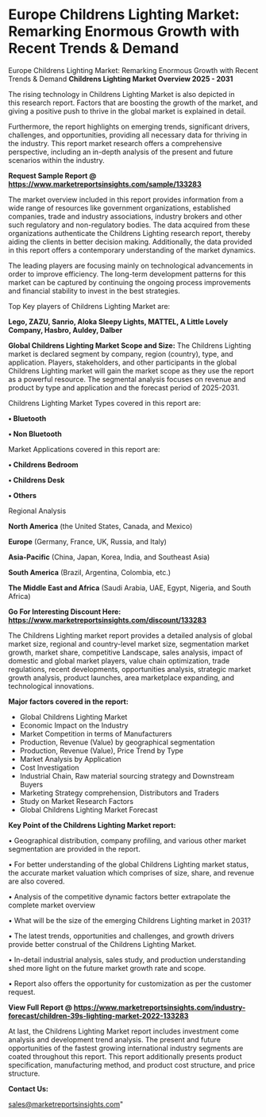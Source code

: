 # Europe Childrens Lighting Market: Remarking Enormous Growth with Recent Trends & Demand
Europe Childrens Lighting Market: Remarking Enormous Growth with Recent Trends & Demand
<Strong> Childrens Lighting Market Overview 2025 - 2031</strong>

The rising technology in Childrens Lighting Market is also depicted in this research report. Factors that are boosting the growth of the market, and giving a positive push to thrive in the global market is explained in detail.

Furthermore, the report highlights on emerging trends, significant drivers, challenges, and opportunities, providing all necessary data for thriving in the industry. This report market research offers a comprehensive perspective, including an in-depth analysis of the present and future scenarios within the industry.

<strong>Request Sample Report @ <a href=https://www.marketreportsinsights.com/sample/133283>https://www.marketreportsinsights.com/sample/133283</a></strong>

The market overview included in this report provides information from a wide range of resources like government organizations, established companies, trade and industry associations, industry brokers and other such regulatory and non-regulatory bodies. The data acquired from these organizations authenticate the Childrens Lighting research report, thereby aiding the clients in better decision making. Additionally, the data provided in this report offers a contemporary understanding of the market dynamics.

The leading players are focusing mainly on technological advancements in order to improve efficiency. The long-term development patterns for this market can be captured by continuing the ongoing process improvements and financial stability to invest in the best strategies.

Top Key players of Childrens Lighting Market are:

<strong>Lego, ZAZU, Sanrio, Aloka Sleepy Lights, MATTEL, A Little Lovely Company, Hasbro, Auldey, Dalber</strong>

<strong><b>Global Childrens Lighting Market Scope and Size:</b></strong>
The Childrens Lighting market is declared segment by company, region (country), type, and application. Players, stakeholders, and other participants in the global Childrens Lighting market will gain the market scope as they use the report as a powerful resource. The segmental analysis focuses on revenue and product by type and application and the forecast period of 2025-2031.

Childrens Lighting Market Types covered in this report are:

<strong>• Bluetooth

• Non Bluetooth</strong>

Market Applications covered in this report are:

<strong>• Childrens Bedroom

• Childrens Desk

• Others</strong> 

Regional Analysis

<strong>North America</strong> (the United States, Canada, and Mexico)

<strong>Europe</strong> (Germany, France, UK, Russia, and Italy)

<strong>Asia-Pacific</strong> (China, Japan, Korea, India, and Southeast Asia)

<strong>South America</strong> (Brazil, Argentina, Colombia, etc.)

<strong>The Middle East and Africa</strong> (Saudi Arabia, UAE, Egypt, Nigeria, and South Africa)

<strong>Go For Interesting Discount Here: <a href=https://www.marketreportsinsights.com/discount/133283>https://www.marketreportsinsights.com/discount/133283</a></strong>

The Childrens Lighting market report provides a detailed analysis of global market size, regional and country-level market size, segmentation market growth, market share, competitive Landscape, sales analysis, impact of domestic and global market players, value chain optimization, trade regulations, recent developments, opportunities analysis, strategic market growth analysis, product launches, area marketplace expanding, and technological innovations.

<strong><b>Major factors covered in the report:</b></strong>
<ul>
  <li>Global Childrens Lighting Market </li>
  <li>Economic Impact on the Industry</li>
  <li>Market Competition in terms of Manufacturers</li>
  <li>Production, Revenue (Value) by geographical segmentation</li>
  <li>Production, Revenue (Value), Price Trend by Type</li>
  <li>Market Analysis by Application</li>
  <li>Cost Investigation</li>
  <li>Industrial Chain, Raw material sourcing strategy and Downstream Buyers</li>
  <li>Marketing Strategy comprehension, Distributors and Traders</li>
  <li>Study on Market Research Factors</li>
  <li>Global Childrens Lighting Market Forecast</li>
</ul>

<strong><b>Key Point of the Childrens Lighting Market report:</b></strong>

• Geographical distribution, company profiling, and various other market segmentation are provided in the report.

• For better understanding of the global Childrens Lighting market status, the accurate market valuation which comprises of size, share, and revenue are also covered.

• Analysis of the competitive dynamic factors better extrapolate the complete market overview

• What will be the size of the emerging Childrens Lighting market in 2031?

• The latest trends, opportunities and challenges, and growth drivers provide better construal of the Childrens Lighting Market.

• In-detail industrial analysis, sales study, and production understanding shed more light on the future market growth rate and scope.

• Report also offers the opportunity for customization as per the customer request.

<strong><b>View Full Report @ <a href=https://www.marketreportsinsights.com/industry-forecast/children-39s-lighting-market-2022-133283>https://www.marketreportsinsights.com/industry-forecast/children-39s-lighting-market-2022-133283</a></b></strong>


At last, the Childrens Lighting Market report includes investment come analysis and development trend analysis. The present and future opportunities of the fastest growing international industry segments are coated throughout this report. This report additionally presents product specification, manufacturing method, and product cost structure, and price structure.

<strong>Contact Us:</strong>

sales@marketreportsinsights.com"
